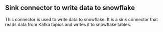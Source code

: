 ## Sink connector to write data to snowflake

This connector is used to write data to snowflake. It is a sink connector that reads data from Kafka topics and writes it to snowflake tables.

